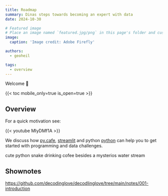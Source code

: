 ```yaml
---
title: Roadmap
summary: Dinas steps towards becoming an expert with data
date: 2024-10-30

# Featured image
# Place an image named `featured.jpg/png` in this page's folder and customize its options here.
image:
  caption: 'Image credit: Adobe Firefly'

authors:
  - geoheil

tags:
  - overview
---
```


Welcome 👋

{{< toc mobile_only=true is_open=true >}}

## Overview

For a quick motivation see:

{{< youtube MIyDMf1A >}}

We discuss how [py.cafe](https://py.cafe/), [streamlit](https://streamlit.io/) and python [python](https://www.python.org/) can help you to get started with programming and data challenges.

cute python snake drinking cofee besides a mysterios water stream

## Shownotes

https://github.com/decodinglove/decodlinglove/tree/main/notes/001-introduction